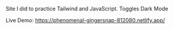 Site I did to practice Tailwind and JavaScript. Toggles Dark Mode

Live Demo:
https://phenomenal-gingersnap-812080.netlify.app/
